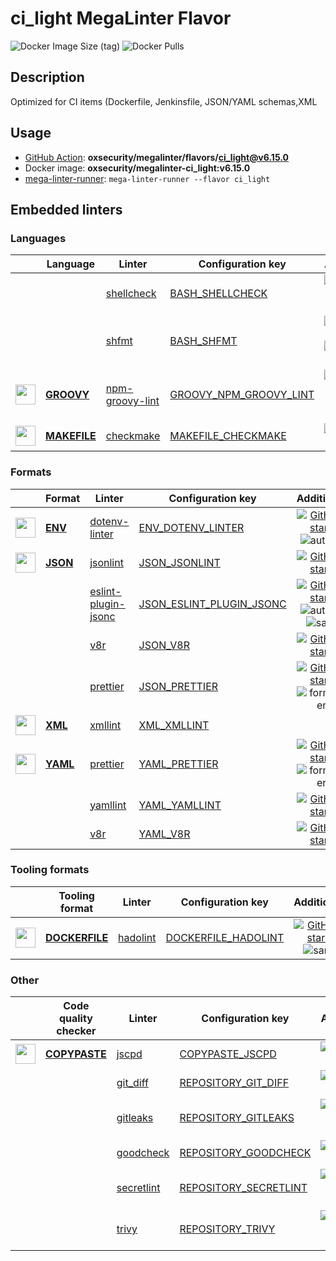 # ci_light MegaLinter Flavor

![Docker Image Size (tag)](https://img.shields.io/docker/image-size/oxsecurity/megalinter-ci_light/v6.15.0)
![Docker Pulls](https://img.shields.io/docker/pulls/oxsecurity/megalinter-ci_light)

## Description

Optimized for CI items (Dockerfile, Jenkinsfile, JSON/YAML schemas,XML

## Usage

- [GitHub Action](https://megalinter.io/6.15.0/installation/#github-action): **oxsecurity/megalinter/flavors/ci_light@v6.15.0**
- Docker image: **oxsecurity/megalinter-ci_light:v6.15.0**
- [mega-linter-runner](https://megalinter.io/6.15.0/mega-linter-runner/): `mega-linter-runner --flavor ci_light`

## Embedded linters

### Languages

|                                                                             <!-- -->                                                                              | Language                                                           | Linter                                                                              | Configuration key                                                                          |                                                                                                                     Additional                                                                                                                      |
|:-----------------------------------------------------------------------------------------------------------------------------------------------------------------:|--------------------------------------------------------------------|-------------------------------------------------------------------------------------|--------------------------------------------------------------------------------------------|:---------------------------------------------------------------------------------------------------------------------------------------------------------------------------------------------------------------------------------------------------:|
|                                                                   <!-- --> <!-- linter-icon -->                                                                   |                                                                    | [shellcheck](https://megalinter.io/6.15.0/descriptors/bash_shellcheck/)             | [BASH_SHELLCHECK](https://megalinter.io/6.15.0/descriptors/bash_shellcheck/)               |                                [![GitHub stars](https://img.shields.io/github/stars/koalaman/shellcheck?cacheSeconds=3600)](https://github.com/koalaman/shellcheck) ![sarif](https://shields.io/badge/-SARIF-orange)                                |
|                                                                   <!-- --> <!-- linter-icon -->                                                                   |                                                                    | [shfmt](https://megalinter.io/6.15.0/descriptors/bash_shfmt/)                       | [BASH_SHFMT](https://megalinter.io/6.15.0/descriptors/bash_shfmt/)                         |                                        [![GitHub stars](https://img.shields.io/github/stars/mvdan/sh?cacheSeconds=3600)](https://github.com/mvdan/sh) ![formatter](https://shields.io/badge/-format-yellow)                                         |
| <img src="https://github.com/oxsecurity/megalinter/raw/main/docs/assets/icons/groovy.ico" alt="" height="32px" class="megalinter-icon"></a> <!-- linter-icon -->  | [**GROOVY**](https://megalinter.io/6.15.0/descriptors/groovy/)     | [npm-groovy-lint](https://megalinter.io/6.15.0/descriptors/groovy_npm_groovy_lint/) | [GROOVY_NPM_GROOVY_LINT](https://megalinter.io/6.15.0/descriptors/groovy_npm_groovy_lint/) | [![GitHub stars](https://img.shields.io/github/stars/nvuillam/npm-groovy-lint?cacheSeconds=3600)](https://github.com/nvuillam/npm-groovy-lint) ![autofix](https://shields.io/badge/-autofix-green) ![sarif](https://shields.io/badge/-SARIF-orange) |
| <img src="https://github.com/oxsecurity/megalinter/raw/main/docs/assets/icons/default.ico" alt="" height="32px" class="megalinter-icon"></a> <!-- linter-icon --> | [**MAKEFILE**](https://megalinter.io/6.15.0/descriptors/makefile/) | [checkmake](https://megalinter.io/6.15.0/descriptors/makefile_checkmake/)           | [MAKEFILE_CHECKMAKE](https://megalinter.io/6.15.0/descriptors/makefile_checkmake/)         |                                                           [![GitHub stars](https://img.shields.io/github/stars/mrtazz/checkmake?cacheSeconds=3600)](https://github.com/mrtazz/checkmake)                                                            |

### Formats

|                                                                            <!-- -->                                                                            | Format                                                     | Linter                                                                                    | Configuration key                                                                              |                                                                                                                          Additional                                                                                                                           |
|:--------------------------------------------------------------------------------------------------------------------------------------------------------------:|------------------------------------------------------------|-------------------------------------------------------------------------------------------|------------------------------------------------------------------------------------------------|:-------------------------------------------------------------------------------------------------------------------------------------------------------------------------------------------------------------------------------------------------------------:|
| <img src="https://github.com/oxsecurity/megalinter/raw/main/docs/assets/icons/env.ico" alt="" height="32px" class="megalinter-icon"></a> <!-- linter-icon -->  | [**ENV**](https://megalinter.io/6.15.0/descriptors/env/)   | [dotenv-linter](https://megalinter.io/6.15.0/descriptors/env_dotenv_linter/)              | [ENV_DOTENV_LINTER](https://megalinter.io/6.15.0/descriptors/env_dotenv_linter/)               |                           [![GitHub stars](https://img.shields.io/github/stars/dotenv-linter/dotenv-linter?cacheSeconds=3600)](https://github.com/dotenv-linter/dotenv-linter) ![autofix](https://shields.io/badge/-autofix-green)                            |
| <img src="https://github.com/oxsecurity/megalinter/raw/main/docs/assets/icons/json.ico" alt="" height="32px" class="megalinter-icon"></a> <!-- linter-icon --> | [**JSON**](https://megalinter.io/6.15.0/descriptors/json/) | [jsonlint](https://megalinter.io/6.15.0/descriptors/json_jsonlint/)                       | [JSON_JSONLINT](https://megalinter.io/6.15.0/descriptors/json_jsonlint/)                       |                                                                [![GitHub stars](https://img.shields.io/github/stars/prantlf/jsonlint?cacheSeconds=3600)](https://github.com/prantlf/jsonlint)                                                                 |
|                                                                 <!-- --> <!-- linter-icon -->                                                                  |                                                            | [eslint-plugin-jsonc](https://megalinter.io/6.15.0/descriptors/json_eslint_plugin_jsonc/) | [JSON_ESLINT_PLUGIN_JSONC](https://megalinter.io/6.15.0/descriptors/json_eslint_plugin_jsonc/) | [![GitHub stars](https://img.shields.io/github/stars/ota-meshi/eslint-plugin-jsonc?cacheSeconds=3600)](https://github.com/ota-meshi/eslint-plugin-jsonc) ![autofix](https://shields.io/badge/-autofix-green) ![sarif](https://shields.io/badge/-SARIF-orange) |
|                                                                 <!-- --> <!-- linter-icon -->                                                                  |                                                            | [v8r](https://megalinter.io/6.15.0/descriptors/json_v8r/)                                 | [JSON_V8R](https://megalinter.io/6.15.0/descriptors/json_v8r/)                                 |                                                                    [![GitHub stars](https://img.shields.io/github/stars/chris48s/v8r?cacheSeconds=3600)](https://github.com/chris48s/v8r)                                                                     |
|                                                                 <!-- --> <!-- linter-icon -->                                                                  |                                                            | [prettier](https://megalinter.io/6.15.0/descriptors/json_prettier/)                       | [JSON_PRETTIER](https://megalinter.io/6.15.0/descriptors/json_prettier/)                       |                                    [![GitHub stars](https://img.shields.io/github/stars/prettier/prettier?cacheSeconds=3600)](https://github.com/prettier/prettier) ![formatter](https://shields.io/badge/-format-yellow)                                     |
| <img src="https://github.com/oxsecurity/megalinter/raw/main/docs/assets/icons/xml.ico" alt="" height="32px" class="megalinter-icon"></a> <!-- linter-icon -->  | [**XML**](https://megalinter.io/6.15.0/descriptors/xml/)   | [xmllint](https://megalinter.io/6.15.0/descriptors/xml_xmllint/)                          | [XML_XMLLINT](https://megalinter.io/6.15.0/descriptors/xml_xmllint/)                           |                                                                                                                                                                                                                                                               |
| <img src="https://github.com/oxsecurity/megalinter/raw/main/docs/assets/icons/yaml.ico" alt="" height="32px" class="megalinter-icon"></a> <!-- linter-icon --> | [**YAML**](https://megalinter.io/6.15.0/descriptors/yaml/) | [prettier](https://megalinter.io/6.15.0/descriptors/yaml_prettier/)                       | [YAML_PRETTIER](https://megalinter.io/6.15.0/descriptors/yaml_prettier/)                       |                                    [![GitHub stars](https://img.shields.io/github/stars/prettier/prettier?cacheSeconds=3600)](https://github.com/prettier/prettier) ![formatter](https://shields.io/badge/-format-yellow)                                     |
|                                                                 <!-- --> <!-- linter-icon -->                                                                  |                                                            | [yamllint](https://megalinter.io/6.15.0/descriptors/yaml_yamllint/)                       | [YAML_YAMLLINT](https://megalinter.io/6.15.0/descriptors/yaml_yamllint/)                       |                                                            [![GitHub stars](https://img.shields.io/github/stars/adrienverge/yamllint?cacheSeconds=3600)](https://github.com/adrienverge/yamllint)                                                             |
|                                                                 <!-- --> <!-- linter-icon -->                                                                  |                                                            | [v8r](https://megalinter.io/6.15.0/descriptors/yaml_v8r/)                                 | [YAML_V8R](https://megalinter.io/6.15.0/descriptors/yaml_v8r/)                                 |                                                                    [![GitHub stars](https://img.shields.io/github/stars/chris48s/v8r?cacheSeconds=3600)](https://github.com/chris48s/v8r)                                                                     |

### Tooling formats

|                                                                               <!-- -->                                                                               | Tooling format                                                         | Linter                                                                    | Configuration key                                                                    |                                                                                    Additional                                                                                     |
|:--------------------------------------------------------------------------------------------------------------------------------------------------------------------:|------------------------------------------------------------------------|---------------------------------------------------------------------------|--------------------------------------------------------------------------------------|:---------------------------------------------------------------------------------------------------------------------------------------------------------------------------------:|
| <img src="https://github.com/oxsecurity/megalinter/raw/main/docs/assets/icons/dockerfile.ico" alt="" height="32px" class="megalinter-icon"></a> <!-- linter-icon --> | [**DOCKERFILE**](https://megalinter.io/6.15.0/descriptors/dockerfile/) | [hadolint](https://megalinter.io/6.15.0/descriptors/dockerfile_hadolint/) | [DOCKERFILE_HADOLINT](https://megalinter.io/6.15.0/descriptors/dockerfile_hadolint/) | [![GitHub stars](https://img.shields.io/github/stars/hadolint/hadolint?cacheSeconds=3600)](https://github.com/hadolint/hadolint) ![sarif](https://shields.io/badge/-SARIF-orange) |

### Other

|                                                                              <!-- -->                                                                               | Code quality checker                                                 | Linter                                                                        | Configuration key                                                                        |                                                                                        Additional                                                                                         |
|:-------------------------------------------------------------------------------------------------------------------------------------------------------------------:|----------------------------------------------------------------------|-------------------------------------------------------------------------------|------------------------------------------------------------------------------------------|:-----------------------------------------------------------------------------------------------------------------------------------------------------------------------------------------:|
| <img src="https://github.com/oxsecurity/megalinter/raw/main/docs/assets/icons/copypaste.ico" alt="" height="32px" class="megalinter-icon"></a> <!-- linter-icon --> | [**COPYPASTE**](https://megalinter.io/6.15.0/descriptors/copypaste/) | [jscpd](https://megalinter.io/6.15.0/descriptors/copypaste_jscpd/)            | [COPYPASTE_JSCPD](https://megalinter.io/6.15.0/descriptors/copypaste_jscpd/)             |                              [![GitHub stars](https://img.shields.io/github/stars/kucherenko/jscpd?cacheSeconds=3600)](https://github.com/kucherenko/jscpd)                               |
|                                                                    <!-- --> <!-- linter-icon -->                                                                    |                                                                      | [git_diff](https://megalinter.io/6.15.0/descriptors/repository_git_diff/)     | [REPOSITORY_GIT_DIFF](https://megalinter.io/6.15.0/descriptors/repository_git_diff/)     |                                       [![GitHub stars](https://img.shields.io/github/stars/git/git?cacheSeconds=3600)](https://github.com/git/git)                                        |
|                                                                    <!-- --> <!-- linter-icon -->                                                                    |                                                                      | [gitleaks](https://megalinter.io/6.15.0/descriptors/repository_gitleaks/)     | [REPOSITORY_GITLEAKS](https://megalinter.io/6.15.0/descriptors/repository_gitleaks/)     |  [![GitHub stars](https://img.shields.io/github/stars/zricethezav/gitleaks?cacheSeconds=3600)](https://github.com/zricethezav/gitleaks) ![sarif](https://shields.io/badge/-SARIF-orange)  |
|                                                                    <!-- --> <!-- linter-icon -->                                                                    |                                                                      | [goodcheck](https://megalinter.io/6.15.0/descriptors/repository_goodcheck/)   | [REPOSITORY_GOODCHECK](https://megalinter.io/6.15.0/descriptors/repository_goodcheck/)   |                               [![GitHub stars](https://img.shields.io/github/stars/sider/goodcheck?cacheSeconds=3600)](https://github.com/sider/goodcheck)                                |
|                                                                    <!-- --> <!-- linter-icon -->                                                                    |                                                                      | [secretlint](https://megalinter.io/6.15.0/descriptors/repository_secretlint/) | [REPOSITORY_SECRETLINT](https://megalinter.io/6.15.0/descriptors/repository_secretlint/) | [![GitHub stars](https://img.shields.io/github/stars/secretlint/secretlint?cacheSeconds=3600)](https://github.com/secretlint/secretlint) ![sarif](https://shields.io/badge/-SARIF-orange) |
|                                                                    <!-- --> <!-- linter-icon -->                                                                    |                                                                      | [trivy](https://megalinter.io/6.15.0/descriptors/repository_trivy/)           | [REPOSITORY_TRIVY](https://megalinter.io/6.15.0/descriptors/repository_trivy/)           |    [![GitHub stars](https://img.shields.io/github/stars/aquasecurity/trivy?cacheSeconds=3600)](https://github.com/aquasecurity/trivy) ![sarif](https://shields.io/badge/-SARIF-orange)    |

